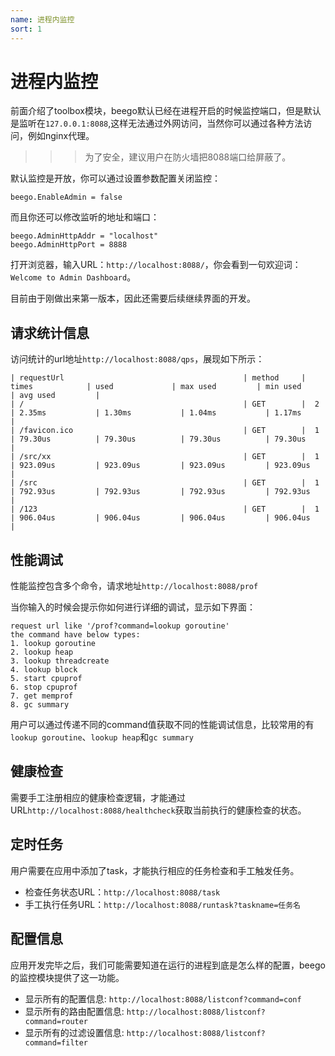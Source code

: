 ```yaml
---
name: 进程内监控
sort: 1
---
```


# 进程内监控
前面介绍了toolbox模块，beego默认已经在进程开启的时候监控端口，但是默认是监听在`127.0.0.1:8088`,这样无法通过外网访问，当然你可以通过各种方法访问，例如nginx代理。

>>>为了安全，建议用户在防火墙把8088端口给屏蔽了。

默认监控是开放，你可以通过设置参数配置关闭监控：

	beego.EnableAdmin = false
	
而且你还可以修改监听的地址和端口：

	beego.AdminHttpAddr = "localhost"
	beego.AdminHttpPort = 8888
	
打开浏览器，输入URL：`http://localhost:8088/`，你会看到一句欢迎词：`Welcome to Admin Dashboard`。

目前由于刚做出来第一版本，因此还需要后续继续界面的开发。
	
## 请求统计信息
访问统计的url地址`http://localhost:8088/qps`，展现如下所示：

	| requestUrl                                        | method     | times            | used             | max used         | min used         | avg used         |
	| /                                                 | GET        |  2               | 2.35ms           | 1.30ms           | 1.04ms           | 1.17ms           |
	| /favicon.ico                                      | GET        |  1               | 79.30us          | 79.30us          | 79.30us          | 79.30us          |
	| /src/xx                                           | GET        |  1               | 923.09us         | 923.09us         | 923.09us         | 923.09us         |
	| /src                                              | GET        |  1               | 792.93us         | 792.93us         | 792.93us         | 792.93us         |
	| /123                                              | GET        |  1               | 906.04us         | 906.04us         | 906.04us         | 906.04us         |

## 性能调试
性能监控包含多个命令，请求地址`http://localhost:8088/prof`

当你输入的时候会提示你如何进行详细的调试，显示如下界面：

	request url like '/prof?command=lookup goroutine'
	the command have below types:
	1. lookup goroutine
	2. lookup heap
	3. lookup threadcreate
	4. lookup block
	5. start cpuprof
	6. stop cpuprof
	7. get memprof
	8. gc summary

用户可以通过传递不同的command值获取不同的性能调试信息，比较常用的有`lookup goroutine`、`lookup heap`和`gc summary`

## 健康检查
需要手工注册相应的健康检查逻辑，才能通过URL`http://localhost:8088/healthcheck`获取当前执行的健康检查的状态。

## 定时任务
用户需要在应用中添加了task，才能执行相应的任务检查和手工触发任务。

- 检查任务状态URL：`http://localhost:8088/task`
- 手工执行任务URL：`http://localhost:8088/runtask?taskname=任务名`

## 配置信息
应用开发完毕之后，我们可能需要知道在运行的进程到底是怎么样的配置，beego的监控模块提供了这一功能。

- 显示所有的配置信息: `http://localhost:8088/listconf?command=conf`
- 显示所有的路由配置信息:  `http://localhost:8088/listconf?command=router`
- 显示所有的过滤设置信息:  `http://localhost:8088/listconf?command=filter`
